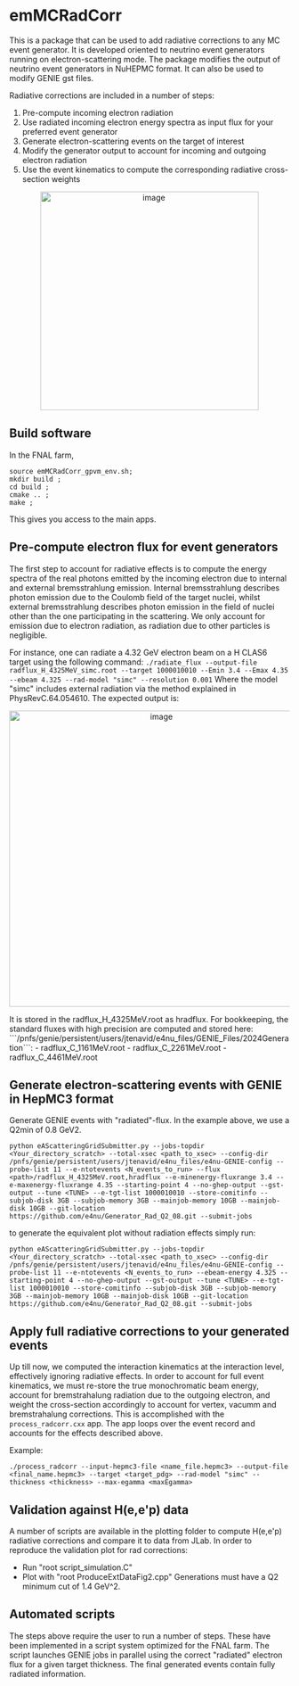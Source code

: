 # emMCRadCorr
This is a package that can be used to add radiative corrections to any MC event generator. It is developed oriented to neutrino event generators running on electron-scattering mode. The package modifies the output of neutrino event generators in NuHEPMC format. It can also be used to modify GENIE gst files.

Radiative corrections are included in a number of steps: 
1. Pre-compute incoming electron radiation
2.  Use radiated incoming electron energy spectra as input flux for your preferred event generator
3.  Generate electron-scattering events on the target of interest
4.  Modify the generator output to account for incoming and outgoing electron radiation
5.  Use the event kinematics to compute the corresponding radiative cross-section weights
<p align="center">
<img width="392" alt="image" src="https://github.com/e4nu/emMCRadCorr/assets/36236227/22829212-84d0-47bb-8067-6d2856da235c">
</p>

## Build software
In the FNAL farm, 
```
source emMCRadCorr_gpvm_env.sh;
mkdir build ;
cd build ;
cmake .. ;
make ;
```
This gives you access to the main apps.

## Pre-compute electron flux for event generators
The first step to account for radiative effects is to compute the energy spectra of the real photons emitted by the incoming electron due to internal and external bremsstrahlung emission. 
Internal bremsstrahlung describes photon emission due to the Coulomb field of the target nuclei, whilst external bremsstrahlung describes photon emission in the field of nuclei other than the one participating in the scattering. We only account for emission due to electron radiation, as radiation due to other particles is negligible.

For instance, one can radiate a 4.32 GeV electron beam on a H CLAS6 target using the following command:
```./radiate_flux --output-file radflux_H_4325MeV_simc.root --target 1000010010 --Emin 3.4 --Emax 4.35 --ebeam 4.325 --rad-model "simc" --resolution 0.001```
Where the model "simc" includes external radiation via the method explained in PhysRevC.64.054610. The expected output is:
<p align="center">
  <img width="531" alt="image" src="https://github.com/e4nu/emMCRadCorr/assets/36236227/3f2484e1-bcde-40a6-88c0-3393c7938e4e">
</p>
It is stored in the radflux_H_4325MeV.root as hradflux. For bookkeeping, the standard fluxes with high precision are computed and stored here: ```/pnfs/genie/persistent/users/jtenavid/e4nu_files/GENIE_Files/2024Generation```:
- radflux_C_1161MeV.root
- radflux_C_2261MeV.root
- radflux_C_4461MeV.root

## Generate electron-scattering events with GENIE in HepMC3 format
Generate GENIE events with "radiated"-flux. In the example above, we use a Q2min of 0.8 GeV2.
```
python eAScatteringGridSubmitter.py --jobs-topdir <Your_directory_scratch> --total-xsec <path_to_xsec> --config-dir /pnfs/genie/persistent/users/jtenavid/e4nu_files/e4nu-GENIE-config --probe-list 11 --e-ntotevents <N_events_to_run> --flux <path>/radflux_H_4325MeV.root,hradflux --e-minenergy-fluxrange 3.4 --e-maxenergy-fluxrange 4.35 --starting-point 4 --no-ghep-output --gst-output --tune <TUNE> --e-tgt-list 1000010010 --store-comitinfo --subjob-disk 3GB --subjob-memory 3GB --mainjob-memory 10GB --mainjob-disk 10GB --git-location https://github.com/e4nu/Generator_Rad_Q2_08.git --submit-jobs
```
to generate the equivalent plot without radiation effects simply run:
```
python eAScatteringGridSubmitter.py --jobs-topdir <Your_directory_scratch> --total-xsec <path_to_xsec> --config-dir /pnfs/genie/persistent/users/jtenavid/e4nu_files/e4nu-GENIE-config --probe-list 11 --e-ntotevents <N_events_to_run> --ebeam-energy 4.325 --starting-point 4 --no-ghep-output --gst-output --tune <TUNE> --e-tgt-list 1000010010 --store-comitinfo --subjob-disk 3GB --subjob-memory 3GB --mainjob-memory 10GB --mainjob-disk 10GB --git-location https://github.com/e4nu/Generator_Rad_Q2_08.git --submit-jobs
```

## Apply full radiative corrections to your generated events
Up till now, we computed the interaction kinematics at the interaction level, effectively ignoring radiative effects. In order to account for full event kinematics, we must re-store the true monochromatic beam energy, account for bremstrahalung radiation due to the outgoing electron, and weight the cross-section accordingly to account for vertex, vacumm and bremstrahalung corrections. This is accomplished with the ```process_radcorr.cxx``` app. The app loops over the event record and accounts for the effects described above. 

Example:
```
./process_radcorr --input-hepmc3-file <name_file.hepmc3> --output-file <final_name.hepmc3> --target <target_pdg> --rad-model "simc" --thickness <thickness> --max-egamma <maxEgamma> 
```

## Validation against H(e,e'p) data
A number of scripts are available in the plotting folder to compute H(e,e'p) radiative corrections and compare it to data from JLab. In order to reproduce the validation plot for rad corrections:
- Run "root script_simulation.C"
- Plot with "root ProduceExtDataFig2.cpp"
Generations must have a Q2 minimum cut of 1.4 GeV^2.

## Automated scripts
The steps above require the user to run a number of steps. These have been implemented in a script system optimized for the FNAL farm. The script launches GENIE jobs in parallel using the correct "radiated" electron flux for a given target thickness. The final generated events contain fully radiated information.












